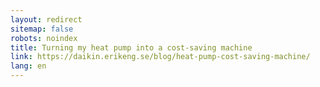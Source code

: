 ```yaml
---
layout: redirect
sitemap: false
robots: noindex
title: Turning my heat pump into a cost-saving machine
link: https://daikin.erikeng.se/blog/heat-pump-cost-saving-machine/
lang: en
---
```

